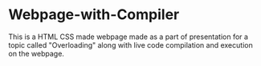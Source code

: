 # Webpage-with-Compiler
This is a HTML CSS made webpage made as a part of presentation for a topic called "Overloading" along with live code compilation and execution on the webpage.
